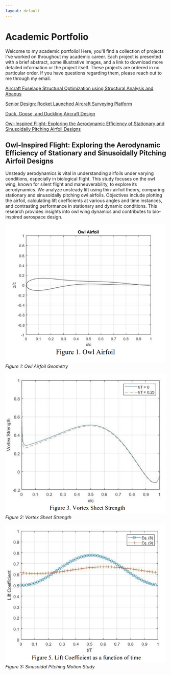 ```yaml
---
layout: default
---
```


# Academic Portfolio
Welcome to my academic portfolio! Here, you'll find a collection of projects I've worked on throughout my academic career. Each project is presented with a brief abstract, some illustrative images, and a link to download more detailed information or the project itself. These projects are ordered in no particular order. If you have questions regarding them, please reach out to me through my email.

[Aircraft Fuselage Structural Optimization using Structural Analysis and Abaqus](/Aircraft_Fuseloge_Structural_Optimization_using_Structural_Analysis_and_Abaqus)

[Senior Design: Rocket Launched Aircraft Surveying Platform](/Senior_Design_Rocket_Launched_Aircraft_Surveying_Platform)

[Duck, Goose, and Duckling Aircraft Design](/Duck_Goose_and_Duckling_Aircraft_Design)

[Owl-Inspired Flight: Exploring the Aerodynamic Efficiency of Stationary and Sinusoidally Pitching Airfoil Designs](/Owl-Inspired_Flight_Exploring)

## Owl-Inspired Flight: Exploring the Aerodynamic Efficiency of Stationary and Sinusoidally Pitching Airfoil Designs
Unsteady aerodynamics is vital in understanding airfoils under varying conditions, especially in biological flight. This study focuses on the owl wing, known for silent flight and maneuverability, to explore its aerodynamics. We analyze unsteady lift using thin-airfoil theory, comparing stationary and sinusoidally pitching owl airfoils. Objectives include plotting the airfoil, calculating lift coefficients at various angles and time instances, and contrasting performance in stationary and dynamic conditions. This research provides insights into owl wing dynamics and contributes to bio-inspired aerospace design.

![Owl Airfoil Geometry](/assets/images/Owl_airfoil_geometry.PNG)  
*Figure 1: Owl Airfoil Geometry*

![Lift Coefficient Analysis](/assets/images/Vortex_sheet_strength.PNG)  
*Figure 2: Vortex Sheet Strength*

![Sinusoidal Pitching Motion Study](/assets/images/Sinusoidal_Pitching_Motion_Study.PNG)  
*Figure 3: Sinusoidal Pitching Motion Study*
